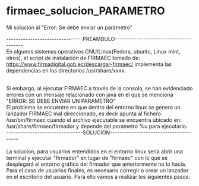 # firmaec_solucion_PARAMETRO
Mi solución al "Error: Se debe enviar un parámetro"


--------------------------------PREAMBULO---------------------------------------
<br>
En algunos sistemas operativos GNU/Linux(Fedora, ubuntu, Linux mint, otros), el script de instalación de FIRMAEC tomado de: https://www.firmadigital.gob.ec/descargar-firmaec/ 
implementa las dependencias en los directorios /usr/share/xxxx. 


<br>
Si embargo, al ejecutar FIRMAEC a través de la consola, se han evidenciado errores con un mensaje relacionado con java en el que se menciona "ERROR: SE DEBE ENVIAR UN PARAMETRO"


<br>
El problema se encuentra en que dentro del entorno linux se genera un lanzador FIRMAEC mal direccionado, es decir apunta al fichero /usr/bin/firmaec cuando el archivo ejecutable se encuentra ubicado en: /usr/share/firmaec/firmador y depende del parametro %u para ejecutarlo.

<br>
--------------------------------SOLUCION---------------------------------------
<br>

<br>
La solucion, para usuarios entendidos en el entorno linux seria abrir una terminal y ejecutar "firmador" en lugar de "firmaec" con lo que se desplegará el entorno gráfico del firmador que anteriormente no lo hacía. 

<br>
Para el caso de usuarios finales, es necesario corregir o crear un lanzador en el escritorio del usuario. Para ello vamos a realizar los siguientes pasos:
<br>
